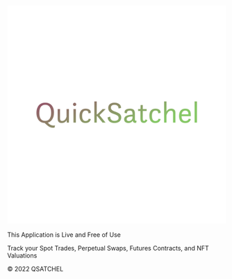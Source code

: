 ![alt text](https://github.com/hug0sh0t/QSATCHEL/blob/master/awesome.svg?raw=true)

This Application is Live and Free of Use 

Track your Spot Trades, Perpetual Swaps, Futures Contracts, and NFT Valuations


© 2022 QSATCHEL 

